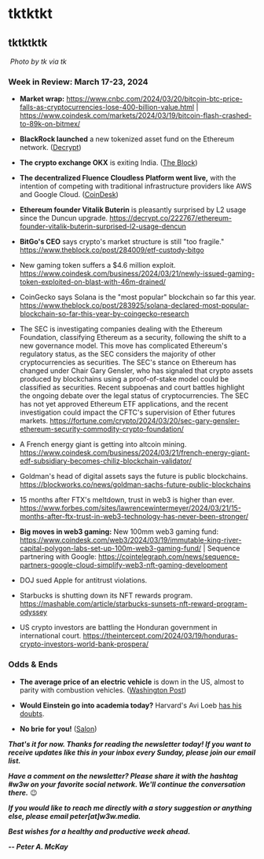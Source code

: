 # tktktkt
## tktktktk

![]()
*Photo by tk via tk*

<!-- Lede item. Should run ~450 words.

Some possibilities:

- HOMEBIAS: Does it exist in tech, as in the stock market?

- DIXONRIFF: His observation about protocol networks versus corporate networks is worth fleshing out. It's something you won't hear in mainstream tech media.

- AI: Interesecting with crypto. Focus on how the interesection of AI and crypto is shaping up, with good, bad and inbetween examples.

-->

### Week in Review: March 17-23, 2024

- **Market wrap:** https://www.cnbc.com/2024/03/20/bitcoin-btc-price-falls-as-cryptocurrencies-lose-400-billion-value.html | https://www.coindesk.com/markets/2024/03/19/bitcoin-flash-crashed-to-89k-on-bitmex/ <!-- Update Saturday -->

- **BlackRock launched** a new tokenized asset fund on the Ethereum network. ([Decrypt](https://decrypt.co/222694/blackrock-ethereum-fund-buidl))

- **The crypto exchange OKX** is exiting India. ([The Block](https://www.theblock.co/post/284003/crypto-exchange-okx-exiting-india))

- **The decentralized Fluence Cloudless Platform went live,** with the intention of competing with traditional infrastructure providers like AWS and Google Cloud. ([CoinDesk](https://www.coindesk.com/tech/2024/03/20/protocol-village/))

- **Ethereum founder Vitalik Buterin** is pleasantly surprised by L2 usage since the Duncun upgrade. https://decrypt.co/222767/ethereum-founder-vitalik-buterin-surprised-l2-usage-dencun

- **BitGo's CEO** says crypto's market structure is still "too fragile." https://www.theblock.co/post/284009/etf-custody-bitgo

<!-- Everything after this point CBK -->

- New gaming token suffers a $4.6 million exploit. https://www.coindesk.com/business/2024/03/21/newly-issued-gaming-token-exploited-on-blast-with-46m-drained/

- CoinGecko says Solana is the "most popular" blockchain so far this year. <!-- Need a 2nd sentence on the methodology here. --> https://www.theblock.co/post/283925/solana-declared-most-popular-blockchain-so-far-this-year-by-coingecko-research

- The SEC is investigating companies dealing with the Ethereum Foundation, classifying Ethereum as a security, following the shift to a new governance model. This move has complicated Ethereum's regulatory status, as the SEC considers the majority of other cryptocurrencies as securities. The SEC's stance on Ethereum has changed under Chair Gary Gensler, who has signaled that crypto assets produced by blockchains using a proof-of-stake model could be classified as securities. Recent subpoenas and court battles highlight the ongoing debate over the legal status of cryptocurrencies. The SEC has not yet approved Ethereum ETF applications, and the recent investigation could impact the CFTC's supervision of Ether futures markets. https://fortune.com/crypto/2024/03/20/sec-gary-gensler-ethereum-security-commodity-crypto-foundation/

- A French energy giant is getting into altcoin mining. https://www.coindesk.com/business/2024/03/21/french-energy-giant-edf-subsidiary-becomes-chiliz-blockchain-validator/

- Goldman's head of digital assets says the future is public blockchains. https://blockworks.co/news/goldman-sachs-future-public-blockchains

- 15 months after FTX's meltdown, trust in web3 is higher than ever. https://www.forbes.com/sites/lawrencewintermeyer/2024/03/21/15-months-after-ftx-trust-in-web3-technology-has-never-been-stronger/

- **Big moves in web3 gaming:** New 100mm web3 gaming fund: https://www.coindesk.com/web3/2024/03/19/immutable-king-river-capital-polygon-labs-set-up-100m-web3-gaming-fund/ | Sequence partnering with Google: https://cointelegraph.com/news/sequence-partners-google-cloud-simplify-web3-nft-gaming-development



- DOJ sued Apple for antitrust violations. <!-- Need link -->

- Starbucks is shutting down its NFT rewards program. https://mashable.com/article/starbucks-sunsets-nft-reward-program-odyssey

- US crypto investors are battling the Honduran government in international court. https://theintercept.com/2024/03/19/honduras-crypto-investors-world-bank-prospera/

### Odds & Ends

- **The average price of an electric vehicle** is down in the US, almost to parity with combustion vehicles. ([Washington Post](https://www.washingtonpost.com/climate-solutions/2024/03/18/electric-vehicle-price-drop/))

- **Would Einstein go into academia today?** Harvard's Avi Loeb [has his doubts](https://avi-loeb.medium.com/would-albert-einstein-end-up-in-academia-in-2024-5d7bf37a3e31).

- **No brie for you!** ([Salon](https://www.salon.com/2024/03/15/sacr-bleu-cheese-enthusiasts-are-mourning-the-possible-extinction-of-brie-cheese/))

_**That's it for now. Thanks for reading the newsletter today! If you want to receive updates like this in your inbox every Sunday, please join our email list.**_

_**Have a comment on the newsletter? Please share it with the hashtag #w3w on your favorite social network. We'll continue the conversation there.**_ 😉

_**If you would like to reach me directly with a story suggestion or anything else, please email peter[at]w3w.media.**_

_**Best wishes for a healthy and productive week ahead.**_  

_**-- Peter A. McKay**_  

